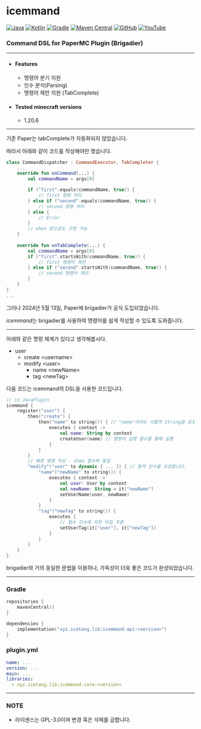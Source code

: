 # icemmand

[![Java](https://img.shields.io/badge/Java-21-ED8B00.svg?logo=openjdk)](https://www.azul.com/)
[![Kotlin](https://img.shields.io/badge/Kotlin-1.9.23-585DEF.svg?logo=kotlin)](http://kotlinlang.org)
[![Gradle](https://img.shields.io/badge/Gradle-8.5-02303A.svg?logo=gradle)](https://gradle.org)
[![Maven Central](https://img.shields.io/maven-central/v/xyz.icetang.lib/icemmand-api)](https://search.maven.org/artifact/xyz.icetang.lib/icemmand-api)
[![GitHub](https://img.shields.io/github/license/monun/kommand)](https://www.gnu.org/licenses/gpl-3.0.html)
[![YouTube](https://img.shields.io/badge/YouTube-Icetang0123-red.svg?logo=youtube)](https://www.youtube.com/channel/UCDrAR1OWC2MD4s0JLetN0MA)

### Command DSL for PaperMC Plugin (Brigadier)

---

* #### Features
    * 명령어 분기 지원
    * 인수 분석(Parsing)
    * 명령어 제안 지원 (TabComplete)
* #### Tested minecraft versions
    * 1.20.6

---

기존 Paper는 tabComplete가 자동화되지 않았습니다.

따라서 아래와 같이 코드를 작성해야만 했습니다.

```kotlin
class CommandDispatcher : CommandExecutor, TabCompleter {
    ...
    override fun onCommand(...) {
        val commandName = args[0]

        if ("first".equals(commandName, true)) {
            // first 명령 처리
        } else if ("second".equals(commandName, true)) {
            // second 명령 처리
        } else {
            // Error
        }
        // when 문으로도 구현 가능
    }
    
    override fun onTabComplete(...) {
        val commandName = args[0]
        if ("first".startsWith(commandName, true)) {
            // first 명령어 제안
        } else if ("second".startsWith(commandName, true)) {
            // second 명령어 제안
        }
    }
}
...
```

그러나 2024년 5월 13일, Paper에 brigadier가 공식 도입되었습니다.

*icemmand*는 brigadier를 사용하여 명령어를 쉽게 작성할 수 있도록 도와줍니다.

---
아래와 같은 명령 체계가 있다고 생각해봅시다.

* user
    * create \<username>
    * modify \<user>
        * name \<newName>
        * tag \<newTag>

다음 코드는 icemmand의 DSL을 사용한 코드입니다.

```kotlin
// in JavaPlugin
icemmand {
    register("user") {
        then("create") {
            then("name" to string()) { // "name"이라는 이름의 String을 요청합니다.
                executes { context ->
                    val name: String by context
                    createUser(name) // 명령어 실행 함수를 통해 실행
                }
            }
        }
        // 빠른 명령 작성 - then 함수와 동일
        "modify"("user" to dynamic { ... }) { // 동적 인수를 요청합니다.
            "name"("newName" to string()) {
                executes { context ->
                    val user: User by context
                    val newName: String = it["newName"]
                    setUserName(user, newName)
                }
            }
            "tag"("newTag" to string()) {
                executes {
                    // 함수 인수에 의한 타입 추론
                    setUserTag(it["user"], it["newTag"])
                }
            }
        }
    }
}
```

brigadier와 거의 동일한 문법을 이용하나, 가독성이 더욱 좋은 코드가 완성되었습니다.

---

### Gradle

```kotlin
repositories {
    mavenCentral()
}
```

```kotlin
dependencies {
    implementation("xyz.icetang.lib:icemmand-api:<version>")
}
```

### plugin.yml

```yaml
name: ...
version: ...
main: ...
libraries:
  - xyz.icetang.lib:icemmand-core:<version>
```

---

### NOTE

* 라이센스는 GPL-3.0이며 변경 혹은 삭제를 금합니다.
